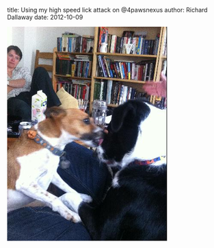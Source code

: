 
title: Using my high speed lick attack on @4pawsnexus
author: Richard Dallaway
date: 2012-10-09

<div>
				<a href="/media/UWphoto.JPG">
					<img width="374" src="/media/UWphoto.JPG.500.JPG" height="500"></img>
			  </a>
			</div>



  


    